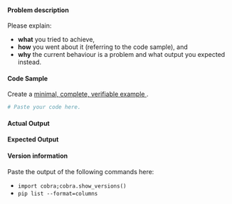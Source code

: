 #### Problem description

Please explain:
* **what** you tried to achieve,
* **how** you went about it (referring to the code sample), and
* **why** the current behaviour is a problem and what output
  you expected instead.

#### Code Sample

Create a [minimal, complete, verifiable example
](https://stackoverflow.com/help/mcve).

```python
# Paste your code here.

```

#### Actual Output

#### Expected Output

#### Version information

Paste the output of the following commands here:

* `import cobra;cobra.show_versions()`
* `pip list --format=columns`
